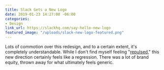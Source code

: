 ```yaml
---
title: Slack Gets a New Logo
date: 2019-01-23 14:27:00 -06:00
categories:
- Design
link_url: https://slackhq.com/say-hello-new-logo
featured_image: "/uploads/slack-new-logo-featured.png"
---
```


Lots of commotion over this redesign, and to a certain extent, it's completely understandable. While I don't find myself feeling "[repulsed](https://twitter.com/caseyliss/status/1086288908655181825)," this new direction certainly feels like a regression. There was a lot of brand equity, thrown away for what ultimately feels generic.
